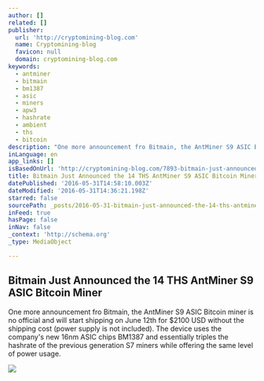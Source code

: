 ```yaml
---
author: []
related: []
publisher:
  url: 'http://cryptomining-blog.com'
  name: Cryptomining-blog
  favicon: null
  domain: cryptomining-blog.com
keywords:
  - antminer
  - bitmain
  - bm1387
  - asic
  - miners
  - apw3
  - hashrate
  - ambient
  - ths
  - bitcoin
description: "One more announcement fro Bitmain, the AntMiner S9 ASIC Bitcoin miner is no official and will start shipping on June 12th for $2100 USD without the shipping cost (power supply is not included). The device uses the company's new 16nm ASIC chips BM1387 and essentially triples the hashrate of the previous generation S7 miners while offering the same level of power usage."
inLanguage: en
app_links: []
isBasedOnUrl: 'http://cryptomining-blog.com/7893-bitmain-just-announced-the-14-ths-antminer-s9-asic-bitcoin-miner/'
title: Bitmain Just Announced the 14 THS AntMiner S9 ASIC Bitcoin Miner
datePublished: '2016-05-31T14:58:10.003Z'
dateModified: '2016-05-31T14:36:21.198Z'
starred: false
sourcePath: _posts/2016-05-31-bitmain-just-announced-the-14-ths-antminer-s9-asic-bitcoin-m.md
inFeed: true
hasPage: false
inNav: false
_context: 'http://schema.org'
_type: MediaObject

---
```

<article style=""><h1>Bitmain Just Announced the 14 THS AntMiner S9 ASIC Bitcoin Miner</h1><p>One more announcement fro Bitmain, the AntMiner S9 ASIC Bitcoin miner is no official and will start shipping on June 12th for $2100 USD without the shipping cost (power supply is not included). The device uses the company's new 16nm ASIC chips BM1387 and essentially triples the hashrate of the previous generation S7 miners while offering the same level of power usage.</p><img src="http://cryptomining-blog.com/wp-content/uploads/2016/05/bitmain-antminer-s9-asic-580x359.jpg" /></article>